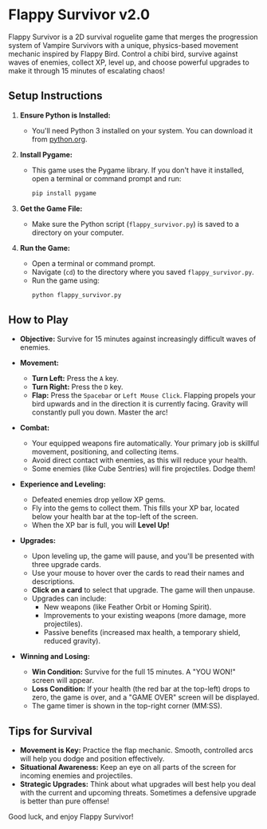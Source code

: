 # Flappy Survivor v2.0

Flappy Survivor is a 2D survival roguelite game that merges the progression system of Vampire Survivors with a unique, physics-based movement mechanic inspired by Flappy Bird. Control a chibi bird, survive against waves of enemies, collect XP, level up, and choose powerful upgrades to make it through 15 minutes of escalating chaos!

## Setup Instructions

1.  **Ensure Python is Installed:**
    *   You'll need Python 3 installed on your system. You can download it from [python.org](https://python.org).

2.  **Install Pygame:**
    *   This game uses the Pygame library. If you don't have it installed, open a terminal or command prompt and run:
        ```bash
        pip install pygame
        ```

3.  **Get the Game File:**
    *   Make sure the Python script (`flappy_survivor.py`) is saved to a directory on your computer.

4.  **Run the Game:**
    *   Open a terminal or command prompt.
    *   Navigate (`cd`) to the directory where you saved `flappy_survivor.py`.
    *   Run the game using:
        ```bash
        python flappy_survivor.py
        ```

## How to Play

*   **Objective:** Survive for 15 minutes against increasingly difficult waves of enemies.

*   **Movement:**
    *   **Turn Left:** Press the `A` key.
    *   **Turn Right:** Press the `D` key.
    *   **Flap:** Press the `Spacebar` or `Left Mouse Click`. Flapping propels your bird upwards and in the direction it is currently facing. Gravity will constantly pull you down. Master the arc!

*   **Combat:**
    *   Your equipped weapons fire automatically. Your primary job is skillful movement, positioning, and collecting items.
    *   Avoid direct contact with enemies, as this will reduce your health.
    *   Some enemies (like Cube Sentries) will fire projectiles. Dodge them!

*   **Experience and Leveling:**
    *   Defeated enemies drop yellow XP gems.
    *   Fly into the gems to collect them. This fills your XP bar, located below your health bar at the top-left of the screen.
    *   When the XP bar is full, you will **Level Up!**

*   **Upgrades:**
    *   Upon leveling up, the game will pause, and you'll be presented with three upgrade cards.
    *   Use your mouse to hover over the cards to read their names and descriptions.
    *   **Click on a card** to select that upgrade. The game will then unpause.
    *   Upgrades can include:
        *   New weapons (like Feather Orbit or Homing Spirit).
        *   Improvements to your existing weapons (more damage, more projectiles).
        *   Passive benefits (increased max health, a temporary shield, reduced gravity).

*   **Winning and Losing:**
    *   **Win Condition:** Survive for the full 15 minutes. A "YOU WON!" screen will appear.
    *   **Loss Condition:** If your health (the red bar at the top-left) drops to zero, the game is over, and a "GAME OVER" screen will be displayed.
    *   The game timer is shown in the top-right corner (MM:SS).

## Tips for Survival

*   **Movement is Key:** Practice the flap mechanic. Smooth, controlled arcs will help you dodge and position effectively.
*   **Situational Awareness:** Keep an eye on all parts of the screen for incoming enemies and projectiles.
*   **Strategic Upgrades:** Think about what upgrades will best help you deal with the current and upcoming threats. Sometimes a defensive upgrade is better than pure offense!

Good luck, and enjoy Flappy Survivor!
